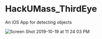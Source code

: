 # HackUMass_ThirdEye
An iOS App for detecting objects

![Screen Shot 2019-10-19 at 11 24 03 PM](https://user-images.githubusercontent.com/17843556/67154305-f7201780-f2c7-11e9-9833-0eb273222a0a.png)

